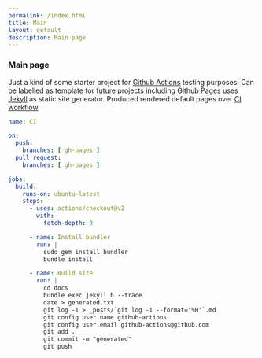 ```yaml
---
permalink: /index.html
title: Main
layout: default
description: Main page
---
```


### Main page

Just a kind of some starter project for [Github Actions](https://github.com/wryyyyyyyy/runner_one/actions) testing purposes.
Can be labelled as template for future projects including [Github Pages](https://docs.github.com/en/free-pro-team@latest/github/working-with-github-pages) uses [Jekyll](https://docs.github.com/en/free-pro-team@latest/github/working-with-github-pages/setting-up-a-github-pages-site-with-jekyll) as
static site generator.
Produced rendered default pages over [CI workflow](https://docs.github.com/en/free-pro-team@latest/actions/guides/setting-up-continuous-integration-using-workflow-templates)

```yaml
name: CI

on:
  push:
    branches: [ gh-pages ]
  pull_request:
    branches: [ gh-pages ]

jobs:
  build:
    runs-on: ubuntu-latest
    steps:
      - uses: actions/checkout@v2
        with:
          fetch-depth: 0

      - name: Install bundler
        run: |
          sudo gem install bundler
          bundle install

      - name: Build site
        run: |
          cd docs
          bundle exec jekyll b --trace
          date > generated.txt
          git log -1 > _posts/`git log -1 --format='%H'`.md
          git config user.name github-actions
          git config user.email github-actions@github.com
          git add .
          git commit -m "generated"
          git push

```
